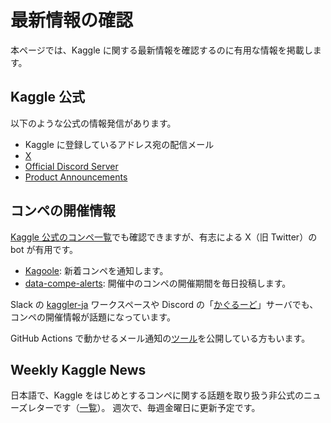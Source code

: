 # 最新情報の確認

本ページでは、Kaggle に関する最新情報を確認するのに有用な情報を掲載します。

## Kaggle 公式

以下のような公式の情報発信があります。

- Kaggle に登録しているアドレス宛の配信メール
- [X](https://x.com/kaggle)
- [Official Discord Server](https://www.kaggle.com/discussions/general/429933)
- [Product Announcements](https://www.kaggle.com/discussions/product-announcements?sort=published)

## コンペの開催情報

[Kaggle 公式のコンペ一覧](https://www.kaggle.com/competitions)でも確認できますが、有志による X（旧 Twitter）の bot が有用です。

- [Kagoole](https://x.com/kagoole): 新着コンペを通知します。
- [data-compe-alerts](https://x.com/DataCompeAlerts): 開催中のコンペの開催期間を毎日投稿します。

Slack の [kaggler-ja](https://yutori-datascience.hatenablog.com/entry/2017/08/23/143146) ワークスペースや Discord の「[かぐるーど](https://scrapbox.io/kaggle-friends/%E3%81%8B%E3%81%90%E3%82%8B%E3%83%BC%E3%81%A9%E3%81%AB%E3%81%A4%E3%81%84%E3%81%A6)」サーバでも、コンペの開催情報が話題になっています。

GitHub Actions で動かせるメール通知の[ツール](https://zenn.dev/shoseisan/articles/f6550f488d30be)を公開している方もいます。

## Weekly Kaggle News

日本語で、Kaggle をはじめとするコンペに関する話題を取り扱う非公式のニューズレターです（[一覧](https://weeklykagglenews.substack.com/)）。
週次で、毎週金曜日に更新予定です。
